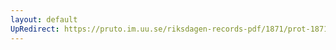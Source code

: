 ```yaml
---
layout: default
UpRedirect: https://pruto.im.uu.se/riksdagen-records-pdf/1871/prot-1871-urtima-fk--930.pdf
---
```

